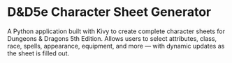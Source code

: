 # D&D5e Character Sheet Generator

A Python application built with Kivy to create complete character sheets for Dungeons & Dragons 5th Edition.
Allows users to select attributes, class, race, spells, appearance, equipment, and more — with dynamic updates as the sheet is filled out.
